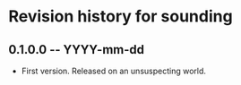 # Revision history for sounding

## 0.1.0.0 -- YYYY-mm-dd

* First version. Released on an unsuspecting world.

